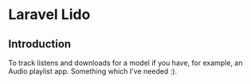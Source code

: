 # Laravel Lido

## Introduction

To track listens and downloads for a model if you have, for example, an Audio playlist app. Something which I've needed :).
